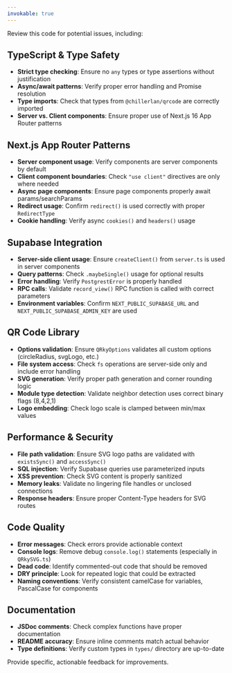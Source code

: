 ```yaml
---
invokable: true
---
```


Review this code for potential issues, including:

## TypeScript & Type Safety
- **Strict type checking**: Ensure no `any` types or type assertions without justification
- **Async/await patterns**: Verify proper error handling and Promise resolution
- **Type imports**: Check that types from `@chillerlan/qrcode` are correctly imported
- **Server vs. Client components**: Ensure proper use of Next.js 16 App Router patterns

## Next.js App Router Patterns
- **Server component usage**: Verify components are server components by default
- **Client component boundaries**: Check `"use client"` directives are only where needed
- **Async page components**: Ensure page components properly await params/searchParams
- **Redirect usage**: Confirm `redirect()` is used correctly with proper `RedirectType`
- **Cookie handling**: Verify async `cookies()` and `headers()` usage

## Supabase Integration
- **Server-side client usage**: Ensure `createClient()` from `server.ts` is used in server components
- **Query patterns**: Check `.maybeSingle()` usage for optional results
- **Error handling**: Verify `PostgrestError` is properly handled
- **RPC calls**: Validate `record_view()` RPC function is called with correct parameters
- **Environment variables**: Confirm `NEXT_PUBLIC_SUPABASE_URL` and `NEXT_PUBLIC_SUPABASE_ADMIN_KEY` are used

## QR Code Library
- **Options validation**: Ensure `QRkyOptions` validates all custom options (circleRadius, svgLogo, etc.)
- **File system access**: Check `fs` operations are server-side only and include error handling
- **SVG generation**: Verify proper path generation and corner rounding logic
- **Module type detection**: Validate neighbor detection uses correct binary flags (8,4,2,1)
- **Logo embedding**: Check logo scale is clamped between min/max values

## Performance & Security
- **File path validation**: Ensure SVG logo paths are validated with `existsSync()` and `accessSync()`
- **SQL injection**: Verify Supabase queries use parameterized inputs
- **XSS prevention**: Check SVG content is properly sanitized
- **Memory leaks**: Validate no lingering file handles or unclosed connections
- **Response headers**: Ensure proper Content-Type headers for SVG routes

## Code Quality
- **Error messages**: Check errors provide actionable context
- **Console logs**: Remove debug `console.log()` statements (especially in `QRkySVG.ts`)
- **Dead code**: Identify commented-out code that should be removed
- **DRY principle**: Look for repeated logic that could be extracted
- **Naming conventions**: Verify consistent camelCase for variables, PascalCase for components

## Documentation
- **JSDoc comments**: Check complex functions have proper documentation
- **README accuracy**: Ensure inline comments match actual behavior
- **Type definitions**: Verify custom types in `types/` directory are up-to-date

Provide specific, actionable feedback for improvements.
